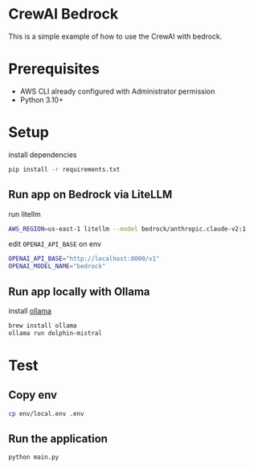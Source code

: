 # CrewAI Bedrock

This is a simple example of how to use the CrewAI with bedrock.

# Prerequisites

- AWS CLI already configured with Administrator permission
- Python 3.10+

# Setup

install dependencies

```bash
pip install -r requirements.txt
```

## Run app on Bedrock via LiteLLM

run litellm

```bash
AWS_REGION=us-east-1 litellm --model bedrock/anthropic.claude-v2:1
```

edit `OPENAI_API_BASE` on env

```bash
OPENAI_API_BASE="http://localhost:8000/v1"
OPENAI_MODEL_NAME="bedrock"
```

## Run app locally with Ollama

install [ollama](https://ollama.com)

```bash
brew install ollama
ollama run dolphin-mistral
```

# Test

## Copy env

```bash
cp env/local.env .env
```

## Run the application

```bash
python main.py
```
